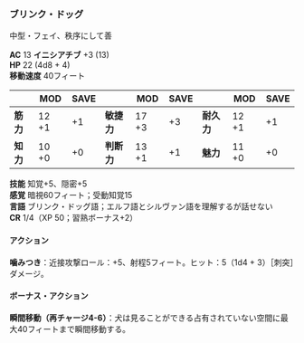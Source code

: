 ### ブリンク・ドッグ
中型・フェイ、秩序にして善

**AC** 13 **イニシアチブ** +3 (13)  
**HP** 22 (4d8 + 4)  
**移動速度** 40フィート

|      | MOD | SAVE |      | MOD | SAVE |      | MOD | SAVE |
|------|-----|------|------|-----|------|------|-----|------|
| **筋力** | 12 +1 | +1 | **敏捷力** | 17 +3 | +3 | **耐久力** | 12 +1 | +1 |
| **知力** | 10 +0 | +0 | **判断力** | 13 +1 | +1 | **魅力** | 11 +0 | +0 |

**技能** 知覚+5、隠密+5  
**感覚** 暗視60フィート；受動知覚15  
**言語** ブリンク・ドッグ語；エルフ語とシルヴァン語を理解するが話せない  
**CR** 1/4（XP 50；習熟ボーナス+2）

#### アクション

**噛みつき**：近接攻撃ロール：+5、射程5フィート。ヒット：5（1d4 + 3）［刺突］ダメージ。

#### ボーナス・アクション

**瞬間移動（再チャージ4-6）**：犬は見ることができる占有されていない空間に最大40フィートまで瞬間移動する。